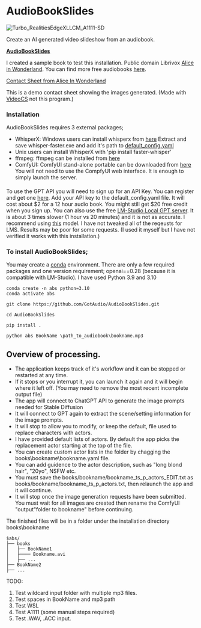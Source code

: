 # AudioBookSlides

![Turbo_RealitiesEdgeXLLCM_A1111-SD](https://github.com/GotAudio/AudioBookSlides/assets/13667229/4f30b0c5-9ab6-4940-89ca-e5ddb2235e0b)


Create an AI generated video slideshow from an audiobook.

[**AudioBookSlides**](https://github.com/GotAudio/AudioBookSlides/)<br/>

I created a sample book to test this installation. Public domain Librivox [Alice in Wonderland](https://www.youtube.com/watch?v=27SwZZ8jiBc). You can find more free audiobooks [here](https://librivox.org/).

[Contact Sheet from Alice In Wonderland](https://github.com/GotAudio/AudioBookSlides/assets/13667229/acf17491-81be-42ee-a2de-230a19922d57)


This is a demo contact sheet showing the images generated. (Made with [VideoCS](https://sourceforge.net/projects/videocs) not this program.)

### Installation

AudioBookSlides requires 3 external packages;
- WhisperX: Windows users can install whisperx from [here](https://github.com/Purfview/whisper-standalone-win/releases/tag/faster-whisper)
Extract and save whisper-faster.exe and add it's path to [default_config.yaml](default_config.yaml)
- Unix users can install WhisperX with 'pip install faster-whisper'
- ffmpeg: ffmpeg can be installed from [here](https://github.com/BtbN/FFmpeg-Builds/releases)
- ComfyUI: ComfyUI stand-alone portable can be downloaded from [here](https://github.com/comfyanonymous/ComfyUI/releases)
You will not need to use the CompfyUI web interface. It is enough to simply launch the server.


####
To use the GPT API you will need to sign up for an API Key. You can register and get one [here](https://platform.openai.com).
Add your API key to the default_config.yaml file.  It will cost about $2 for a 12 hour audio book.  You might still get $20 free credit when you sign up.
You can also use the free [LM-Studio Local GPT server](https://lmstudio.ai/). It is about 3 times slower (1 hour vs 20 minutes) and it is not as accurate. I recommend using [this](https://huggingface.co/TheBloke/Mistral-7B-Instruct-v0.1-GGUF) model.
I have not tweaked all of the reqeusts for LMS. Results may be poor for some requests. (I used it myself but I have not verified it works with this installation.)


### To install AudioBookSlides;

You may create a [conda](https://conda.io/) environment.  There are only a few required packages and one version requirement; openai==0.28 (because it is compatible with LM-Studio).  I have used Python 3.9 and 3.10
```
conda create -n abs python=3.10
conda activate abs

git clone https://github.com/GotAudio/AudioBookSlides.git

cd AudioBookSlides

pip install .

python abs BookName \path_to_audiobook\bookname.mp3
```

## Overview of processing.

- The application keeps track of it's workflow and it can be stopped or restarted at any time. 
- If it stops or you interrupt it, you can launch it again and it will begin where it left off. (You may need to remove the most recent incomplete output file)
- The app will connect to ChatGPT API to generate the image prompts needed for Stable Diffusion
- It will connect to GPT again to extract the scene/setting information for the image prompts.
- It will stop to allow you to modify, or keep the default, file used to replace characters with actors.
- I have provided default lists of actors. By default the app picks the replacement actor starting at the top of the file.
- You can create custom actor lists in the <bookname> folder by chagging the books\bookname\bookname.yaml file. 
- You can add guidence to the actor description, such as "long blond hair", "20yo", NSFW etc.
- You must save the books/bookname/bookname_ts_p_actors_EDIT.txt as books/bookname/bookname_ts_p_actors.txt, then relaunch the app and it will continue.
- It will stop once the image generation requests have been submitted. You must wait for all images are created then rename the ComfyUI "output"folder to  bookname" before continuing.

The finished files will be in a folder under the installation directory books\bookname 

```
$abs/
├── books
│   ├── BookName1
│   ├──── Bookname.avi 
│   ├── ...
├── BookName2
├── ...
```

TODO: 
1) Test wildcard input folder with multiple mp3 files.
2) Test spaces in BookName and mp3 path
3) Test WSL
4) Test A1111 (some manual steps required)
5) Test .WAV, .ACC input.
